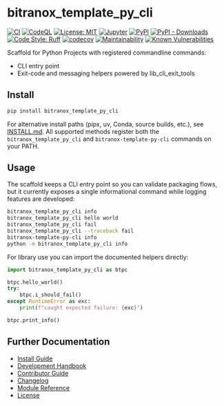 # bitranox_template_py_cli

<!-- Badges -->
[![CI](https://github.com/bitranox/bitranox_template_py_cli/actions/workflows/ci.yml/badge.svg)](https://github.com/bitranox/bitranox_template_py_cli/actions/workflows/ci.yml)
[![CodeQL](https://github.com/bitranox/bitranox_template_py_cli/actions/workflows/codeql.yml/badge.svg)](https://github.com/bitranox/bitranox_template_py_cli/actions/workflows/codeql.yml)
[![License: MIT](https://img.shields.io/badge/License-MIT-yellow.svg)](LICENSE)
[![Jupyter](https://img.shields.io/badge/Jupyter-Launch-orange?logo=jupyter)](https://mybinder.org/v2/gh/bitranox/bitranox_template_py_cli/HEAD?labpath=notebooks%2FQuickstart.ipynb)
[![PyPI](https://img.shields.io/pypi/v/bitranox_template_py_cli.svg)](https://pypi.org/project/bitranox_template_py_cli/)
[![PyPI - Downloads](https://img.shields.io/pypi/dm/bitranox_template_py_cli.svg)](https://pypi.org/project/bitranox_template_py_cli/)
[![Code Style: Ruff](https://img.shields.io/badge/Code%20Style-Ruff-46A3FF?logo=ruff&labelColor=000)](https://docs.astral.sh/ruff/)
[![codecov](https://codecov.io/gh/bitranox/bitranox_template_py_cli/graph/badge.svg?token=UFBaUDIgRk)](https://codecov.io/gh/bitranox/bitranox_template_py_cli)
[![Maintainability](https://qlty.sh/badges/041ba2c1-37d6-40bb-85a0-ec5a8a0aca0c/maintainability.svg)](https://qlty.sh/gh/bitranox/projects/bitranox_template_py_cli)
[![Known Vulnerabilities](https://snyk.io/test/github/bitranox/bitranox_template_py_cli/badge.svg)](https://snyk.io/test/github/bitranox/bitranox_template_py_cli)

Scaffold for Python Projects with registered commandline commands:
- CLI entry point
- Exit-code and messaging helpers powered by lib_cli_exit_tools

## Install

```bash
pip install bitranox_template_py_cli
```

For alternative install paths (pipx, uv, Conda, source builds, etc.), see
[INSTALL.md](INSTALL.md). All supported methods register both the
`bitranox_template_py_cli` and `bitranox-template-py-cli` commands on your PATH.


## Usage

The scaffold keeps a CLI entry point so you can validate packaging flows, but it
currently exposes a single informational command while logging features are
developed:

```bash
bitranox_template_py_cli info
bitranox_template_py_cli hello world
bitranox_template_py_cli fail
bitranox_template_py_cli --traceback fail
bitranox-template-py-cli info
python -m bitranox_template_py_cli info
```

For library use you can import the documented helpers directly:

```python
import bitranox_template_py_cli as btpc

btpc.hello_world()
try:
    btpc.i_should_fail()
except RuntimeError as exc:
    print(f"caught expected failure: {exc}")

btpc.print_info()
```


## Further Documentation

- [Install Guide](INSTALL.md)
- [Development Handbook](DEVELOPMENT.md)
- [Contributor Guide](CONTRIBUTING.md)
- [Changelog](CHANGELOG.md)
- [Module Reference](docs/systemdesign/module_reference.md)
- [License](LICENSE)

